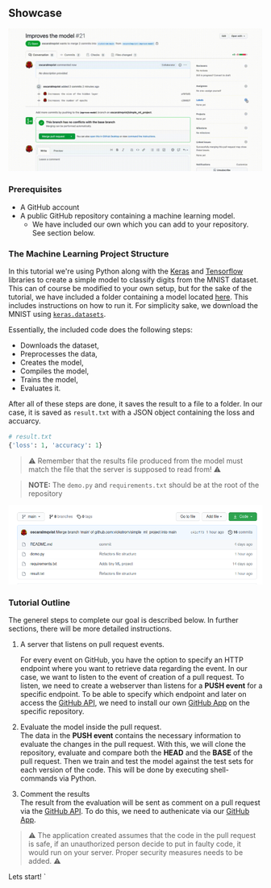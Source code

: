 
## Showcase 
![alt text](./images/result.gif "End result gif")    

### Prerequisites

- A GitHub account
- A public GitHub repository containing a machine learning model. 
  - We have included our own which you can add to your repository. See section below. 
   

### The Machine Learning Project Structure
In this tutorial we're using Python along with the [Keras](https://keras.io/) and [Tensorflow](https://www.tensorflow.org/) libraries to create a simple model to classify digits from the MNIST dataset. This can of course be modified to your own setup, but for the sake of the tutorial, we have included a folder containing a model located [here](./code/ml). This includes instructions on how to run it. For simplicity sake, we download the MNIST using [`keras.datasets`](https://www.tensorflow.org/api_docs/python/tf/keras/datasets/mnist/load_data). 

Essentially, the included code does the following steps:     
* Downloads the dataset,
* Preprocesses the data,
* Creates the model,
* Compiles the model,
* Trains the model,
* Evaluates it. 

After all of these steps are done, it saves the result to a file to a folder. In our case, it is saved as `result.txt` with a JSON object containing the loss and accuarcy.
```python
# result.txt
{'loss': 1, 'accuracy': 1}
```
> ⚠️  Remember that the results file produced from the model must match the file that the server is supposed to read from! ⚠️  

> __NOTE:__ The `demo.py` and `requirements.txt` should be at the root of the repository
>  
![alt text](./assets/root_ml_project.png "create_app")

### Tutorial Outline

The generel steps to complete our goal is described below. In further sections, there will be more detailed instructions.

1. A server that listens on pull request events.   

    For every event on GitHub, you have the option to specify an HTTP endpoint where you want to retrieve data regarding the event. In our case, we want to listen to the event of creation of a pull request. To listen, we need to create a webserver than listens for a __PUSH event__ for a specific endpoint. To be able to specify which endpoint and later on access the [GitHub API](https://docs.github.com/en/rest), we need to install our own [GitHub App](https://docs.github.com/en/developers/apps) on the specific repository.
   
2. Evaluate the model inside the pull request.  
   The data in the __PUSH event__ contains the necessary information to evaluate the changes in the pull request. With this, we will clone the repository, evaluate and compare both the __HEAD__ and the __BASE__ of the pull request. Then we train and test the model against the test sets for each version of the code. This will be done by executing shell-commands via Python.

3. Comment the results   
   The result from the evaluation will be sent as comment on a pull request via the [GitHub API](https://docs.github.com/en/rest). To do this, we need to authenicate via our [GitHub App](https://docs.github.com/en/developers/apps). 

<!--- __PROOF OF CONCEPT__ AND SHOULD NOT BE USED IN __PRODUCTION__. --->

> ⚠️ The application created assumes that the code in the pull request is safe, if an unauthorized person decide to put in faulty code, it would run on your server. Proper security measures needs to be added. ⚠️️️️️

Lets start!
`
